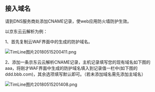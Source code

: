 ## **接入域名**

请到DNS服务商处添加CNAME记录，使web应用防火墙防护生效。

以京东云云解析为例：

1、首先复制云WAF界面中的生成的防护域名。

![TimLine图片20180515200411.png](http://img1.jcloudcs.com/cms/ab31748e-9fda-4fab-95a9-7de6dd39685f20180515200512.png)

2、添加一条京东云云解析CNAME记录，主机记录填写您的现有域名如下图的aaa，将刚才WAF界面中生成的防护域名填入到记录值一栏中(如下图的ddd.bbb.com)，其余选项填写默认即可。（若未添加域名需先添加主域名）

![TimLine图片20180515201408.png](http://img1.jcloudcs.com/cms/d94e8a0a-5f36-4f8c-9c3c-44ade00f93fb20180515201413.png)